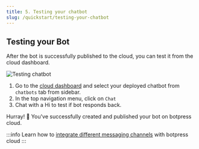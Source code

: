 ```yaml
---
title: 5. Testing your chatbot
slug: /quickstart/testing-your-chatbot
---
```


## Testing your Bot

After the bot is successfully published to the cloud, you can test it from the cloud dashboard. 

![Testing chatbot](/img/docs/testing-chatbot.png)


1. Go to the [cloud dashboard](https://app.botpress.cloud) and select your deployed chatbot from `chatbots` tab from sidebar.
2. In the top navigation menu, click on `Chat`
3. Chat with a Hi to test if bot responds back.
   
Hurray! 🎉 You've successfully created and published your bot on botpress cloud.


:::info
Learn how to [integrate different messaging channels](/messaging-channels/supported-channels) with botpress cloud
:::

